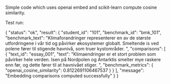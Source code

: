 Simple code which uses openai embed and scikit-learn compute cosine similarity. 

Test run: 

{
    "status": "ok",
    "result": {
        "student_id": "101",
        "benchmark_id": "bmk_101",
        "benchmark_text": "Klimaforandringer representerer en av de største utfordringene i vår tid og påvirker økosystemer globalt. Smeltende is ved polene fører til stigende havnivå, som truer kystområder. ",
        "comparisons": [
            {
                "text_id": "essay_001",
                "text": "Klimaendringer er et stort problem som påvirker hele verden. Isen på Nordpolen og Antarktis smelter mye raskere enn før, og dette fører til at havnivået stiger. ",
                "benchmark_metrics": {
                    "openai_cosine_similarity": 0.8122691106467537
                }
            }
        ],
        "message": "Embedding comparisons computed successfully"
    }
}

